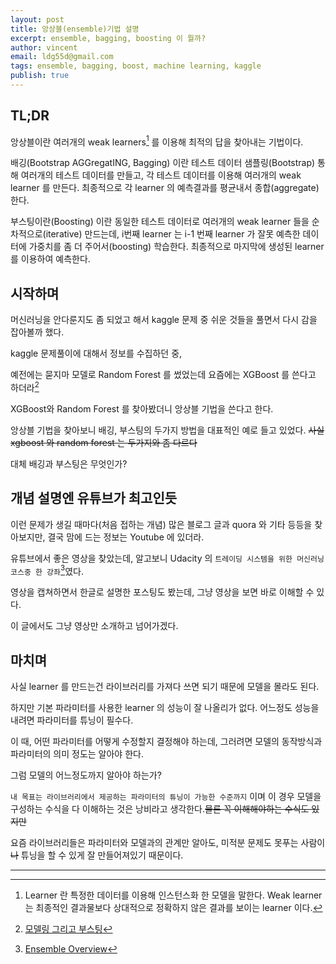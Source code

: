```yaml
---
layout: post
title: 앙상블(ensemble)기법 설명
excerpt: ensemble, bagging, boosting 이 뭘까?
author: vincent
email: ldg55d@gmail.com
tags: ensemble, bagging, boost, machine learning, kaggle
publish: true
---
```


## TL;DR

앙상블이란 여러개의 weak learners[^1] 를 이용해 최적의 답을 찾아내는 기법이다.

배깅(Bootstrap AGGregatING, Bagging) 이란 테스트 데이터 샘플링(Bootstrap) 통해 여러개의 테스트 데이터를 만들고, 각 테스트 데이터를 이용해 여러개의 weak learner 를 만든다. 최종적으로 각 learner 의 예측결과를 평균내서 종합(aggregate)한다.

부스팅이란(Boosting) 이란 동일한 테스트 데이터로 여러개의 weak learner 들을 순차적으로(iterative) 만드는데, i번째 learner 는 i-1 번째 learner 가 잘못 예측한 데이터에 가중치를 좀 더 주어서(boosting) 학습한다. 최종적으로 마지막에 생성된 learner 를 이용하여 예측한다.


## 시작하며

머신러닝을 안다룬지도 좀 되었고 해서 kaggle 문제 중 쉬운 것들을 풀면서 다시 감을 잡아볼까 했다.

kaggle 문제풀이에 대해서 정보를 수집하던 중,

예전에는 묻지마 모델로 Random Forest 를 썼었는데 요즘에는 XGBoost 를 쓴다고 하더라[^2]

XGBoost와 Random Forest 를 찾아봤더니 앙상블 기법을 쓴다고 한다.

앙상블 기법을 찾아보니 배깅, 부스팅의 두가지 방법을 대표적인 예로 들고 있었다. ~~사실 xgboost 와 random forest 는 두가지와 좀 다르다~~

대체 배깅과 부스팅은 무엇인가?


## 개념 설명엔 유튜브가 최고인듯

이런 문제가 생길 때마다(처음 접하는 개념) 많은 블로그 글과 quora 와 기타 등등을 찾아보지만, 결국 맘에 드는 정보는 Youtube 에 있더라.

유튜브에서 좋은 영상을 찾았는데, 알고보니 Udacity 의 `트레이딩 시스템을 위한 머신러닝 코스중 한 강좌`[^3]였다.

영상을 캡쳐하면서 한글로 설명한 포스팅도 봤는데, 그냥 영상을 보면 바로 이해할 수 있다.

이 글에서도 그냥 영상만 소개하고 넘어가겠다.


## 마치며

사실 learner 를 만드는건 라이브러리를 가져다 쓰면 되기 때문에 모델을 몰라도 된다.

하지만 기본 파라미터를 사용한 learner 의 성능이 잘 나올리가 없다. 어느정도 성능을 내려면 파라미터를 튜닝이 필수다.

이 때, 어떤 파라미터를 어떻게 수정할지 결정해야 하는데, 그러려면 모델의 동작방식과 파라미터의 의미 정도는 알아야 한다.

그럼 모델의 어느정도까지 알아야 하는가?

`내 목표는 라이브러리에서 제공하는 파라미터의 튜닝이 가능한 수준까지` 이며 이 경우 모델을 구성하는 수식을 다 이해하는 것은 낭비라고 생각한다.~~물론 꼭 이해해야하는 수식도 있지만~~

요즘 라이브러리들은 파라미터와 모델과의 관계만 알아도, 미적분 문제도 못푸는 사람이~~나~~ 튜닝을 할 수 있게 잘 만들어져있기 때문이다.

----

[^1]: Learner 란 특정한 데이터를 이용해 인스턴스화 한 모델을 말한다. Weak learner 는 최종적인 결과물보다 상대적으로 정확하지 않은 결과를 보이는 learner 이다.
[^2]: [모델링 그리고 부스팅](http://freesearch.pe.kr/archives/4349)
[^3]: [Ensemble Overview](https://classroom.udacity.com/courses/ud501/lessons/4802710867/concepts/49631985600923)
